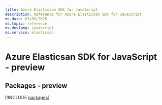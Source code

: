 ```yaml
---
title: Azure Elasticsan SDK for JavaScript
description: Reference for Azure Elasticsan SDK for JavaScript
ms.date: 03/03/2025
ms.topic: reference
ms.devlang: javascript
ms.service: elasticsan
---
```

# Azure Elasticsan SDK for JavaScript - preview
## Packages - preview
[!INCLUDE [packages](elasticsan-index.md)]